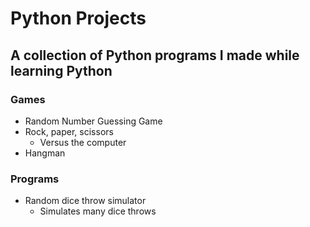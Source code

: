 # Python Projects
## A collection of Python programs I made while learning Python

### Games
- Random Number Guessing Game
- Rock, paper, scissors
    - Versus the computer
- Hangman

### Programs
- Random dice throw simulator
    - Simulates many dice throws